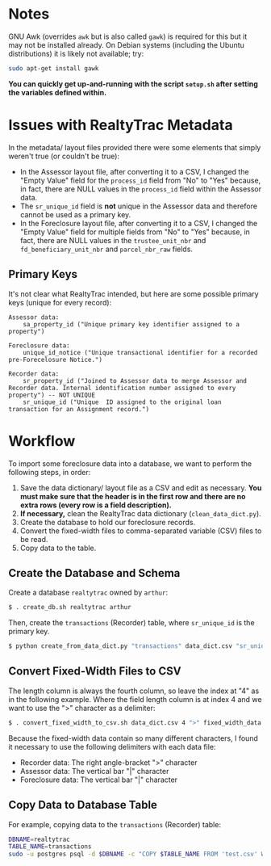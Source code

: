Notes
=====

GNU Awk (overrides `awk` but is also called `gawk`) is required for this but it may not be installed already.
On Debian systems (including the Ubuntu distributions) it is likely not available; try:

```sh
sudo apt-get install gawk
```

**You can quickly get up-and-running with the script `setup.sh` after setting the variables defined within.**

Issues with RealtyTrac Metadata
===============================

In the metadata/ layout files provided there were some elements that simply weren't true (or couldn't be true):

* In the Assessor layout file, after converting it to a CSV, I changed the "Empty Value" field for the `process_id` field from "No" to "Yes" because, in fact, there are NULL values in the `process_id` field within the Assessor data.
* The `sr_unique_id` field is **not** unique in the Assessor data and therefore cannot be used as a primary key.
* In the Foreclosure layout file, after converting it to a CSV, I changed the "Empty Value" field for multiple fields from "No" to "Yes" because, in fact, there are NULL values in the `trustee_unit_nbr` and `fd_beneficiary_unit_nbr` and `parcel_nbr_raw` fields.

Primary Keys
------------

It's not clear what RealtyTrac intended, but here are some possible primary keys (unique for every record):

    Assessor data:
        sa_property_id ("Unique primary key identifier assigned to a property")

    Foreclosure data:
        unique_id_notice ("Unique transactional identifier for a recorded pre-Forecelosure Notice.")

    Recorder data:
        sr_property_id ("Joined to Assessor data to merge Assessor and Recorder data. Internal identification number assigned to every property") -- NOT UNIQUE
        sr_unique_id ("Unique  ID assigned to the original loan transaction for an Assignment record.")

Workflow
========

To import some foreclosure data into a database, we want to perform the following steps, in order:

1. Save the data dictionary/ layout file as a CSV and edit as necessary. **You must make sure that the header is in the first row and there are no extra rows (every row is a field description).**
2. **If necessary,** clean the RealtyTrac data dictionary (`clean_data_dict.py`).
3. Create the database to hold our foreclosure records.
4. Convert the fixed-width files to comma-separated variable (CSV) files to be read.
5. Copy data to the table.

Create the Database and Schema
------------------------------

Create a database `realtytrac` owned by `arthur`:

```sh
$ . create_db.sh realtytrac arthur
```

Then, create the `transactions` (Recorder) table, where `sr_unique_id` is the primary key.

```sh
$ python create_from_data_dict.py "transactions" data_dict.csv "sr_unique_id" | sudo -u postgres psql -d $DBNAME -f -
```

Convert Fixed-Width Files to CSV
--------------------------------

The length column is always the fourth column, so leave the index at "4" as in the following example.
Where the field length column is at index 4 and we want to use the ">" character as a delimiter:

```sh
$ . convert_fixed_width_to_csv.sh data_dict.csv 4 ">" fixed_width_data.txt > output.csv
```

Because the fixed-width data contain so many different characters, I found it necessary to use the following delimiters with each data file:

* Recorder data: The right angle-bracket ">" character
* Assessor data: The vertical bar "|" character
* Foreclosure data: The vertical bar "|" character

Copy Data to Database Table
---------------------------

For example, copying data to the `transactions` (Recorder) table:

```sh
DBNAME=realtytrac
TABLE_NAME=transactions
sudo -u postgres psql -d $DBNAME -c "COPY $TABLE_NAME FROM 'test.csv' WITH DELIMITER '>' NULL AS ''"
```
